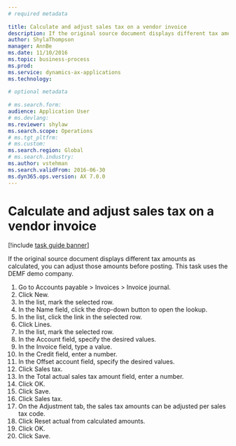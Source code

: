 ```yaml
--- 
# required metadata 
 
title: Calculate and adjust sales tax on a vendor invoice
description: If the original source document displays different tax amounts as calculated, you can adjust those amounts before posting. 
author: ShylaThompson
manager: AnnBe 
ms.date: 11/10/2016
ms.topic: business-process 
ms.prod:  
ms.service: dynamics-ax-applications 
ms.technology:  
 
# optional metadata 
 
# ms.search.form:   
audience: Application User 
# ms.devlang:  
ms.reviewer: shylaw
ms.search.scope: Operations 
# ms.tgt_pltfrm:  
# ms.custom:  
ms.search.region: Global
# ms.search.industry: 
ms.author: vstehman
ms.search.validFrom: 2016-06-30 
ms.dyn365.ops.version: AX 7.0.0 
---
```

# Calculate and adjust sales tax on a vendor invoice

[!include [task guide banner](../../includes/task-guide-banner.md)]

If the original source document displays different tax amounts as calculated, you can adjust those amounts before posting. This task uses the DEMF demo company.

1. Go to Accounts payable > Invoices > Invoice journal.
2. Click New.
3. In the list, mark the selected row.
4. In the Name field, click the drop-down button to open the lookup.
5. In the list, click the link in the selected row.
6. Click Lines.
7. In the list, mark the selected row.
8. In the Account field, specify the desired values.
9. In the Invoice field, type a value.
10. In the Credit field, enter a number.
11. In the Offset account field, specify the desired values.
12. Click Sales tax.
13. In the Total actual sales tax amount field, enter a number.
14. Click OK.
15. Click Save.
16. Click Sales tax.
17. On the Adjustment tab, the sales tax amounts can be adjusted per sales tax code.
18. Click Reset actual from calculated amounts.
19. Click OK.
20. Click Save.


